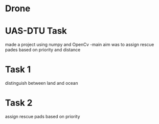 # Drone
# UAS-DTU Task
made a project using numpy and OpenCv
-main aim was to assign rescue pades based on priority and distance
# Task 1
distinguish between land and ocean
# Task 2
assign rescue pads based on priority 
